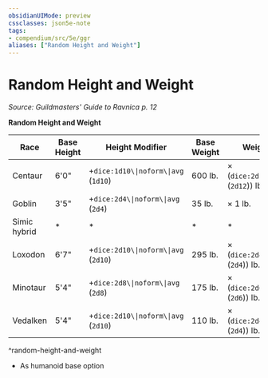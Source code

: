 ```yaml
---
obsidianUIMode: preview
cssclasses: json5e-note
tags:
- compendium/src/5e/ggr
aliases: ["Random Height and Weight"]
---
```

# Random Height and Weight
*Source: Guildmasters' Guide to Ravnica p. 12* 

**Random Height and Weight**

| Race | Base Height | Height Modifier | Base Weight | Weight Modifier |
|------|-------------|-----------------|-------------|-----------------|
| Centaur | 6'0" | +`dice:1d10\\|noform\\|avg` (`1d10`) | 600 lb. | × (`dice:2d12\\|noform\\|avg` (`2d12`)) lb. |
| Goblin | 3'5" | +`dice:2d4\\|noform\\|avg` (`2d4`) | 35 lb. | × 1 lb. |
| Simic hybrid | * | * | * | * |
| Loxodon | 6'7" | +`dice:2d10\\|noform\\|avg` (`2d10`) | 295 lb. | × (`dice:2d4\\|noform\\|avg` (`2d4`)) lb. |
| Minotaur | 5'4" | +`dice:2d8\\|noform\\|avg` (`2d8`) | 175 lb. | × (`dice:2d6\\|noform\\|avg` (`2d6`)) lb. |
| Vedalken | 5'4" | +`dice:2d10\\|noform\\|avg` (`2d10`) | 110 lb. | × (`dice:2d4\\|noform\\|avg` (`2d4`)) lb. |
^random-height-and-weight

* As humanoid base option